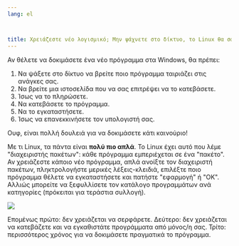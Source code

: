 ```yaml
---
lang: el



title: Χρειάζεστε νέο λογισμικό; Μην ψάχνετε στο δίκτυο, το Linux θα σας το φέρει.
---
```


Αν θέλετε να δοκιμάσετε ένα νέο πρόγραμμα στα Windows, θα πρέπει:

<ol>
<li>Να ψάξετε στο δίκτυο να βρείτε ποιο πρόγραμμα ταιριάζει στις ανάγκες σας.</li>
<li>Να βρείτε μια ιστοσελίδα που να σας επιτρέψει να το κατεβάσετε.</li>
<li>Ίσως να το πληρώσετε.</li>
<li>Να κατεβάσετε το πρόγραμμα.</li>
<li>Να το εγκαταστήσετε.</li>
<li>Ίσως να επανεκκινήσετε τον υπολογιστή σας.</li>
</ol>

Ουφ, είναι πολλή δουλειά για να δοκιμάσετε κάτι καινούριο!

Με τι Linux, τα πάντα είναι <b>πολύ πιο απλά</b>. Το Linux έχει αυτό
που λέμε "διαχειριστής πακέτων": κάθε πρόγραμμα εμπεριέχεται σε ένα
"πακέτο". Αν χρειάζεστε κάποιο νέο πρόγραμμα, απλά ανοίξτε τον
διαχειριστή πακέτων, πληκτρολογήστε μερικές λέξεις-κλειδιά, επιλέξτε
ποιο πρόγραμμα θέλετε να εγκαταστήσετε και πατήστε "εφαρμογή" ή "OK". 
Αλλιώς μπορείτε να ξεφυλλίσετε τον κατάλογο προγραμμάτων ανά κατηγορίες
(πρόκειται για τεράστια συλλογή).

<img src="Images/synaptic.png" />

Επομένως πρώτο: δεν χρειάζεται να σερφάρετε. Δεύτερο: δεν χρειάζεται να 
κατεβάζετε και να εγκαθιστάτε προγράμματα από μόνος/η σας. Τρίτο: περισσότερος
χρόνος για να δοκιμάσετε πραγματικά το πρόγραμμα.




